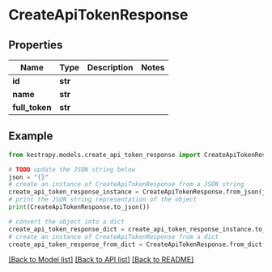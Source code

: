 # CreateApiTokenResponse


## Properties

Name | Type | Description | Notes
------------ | ------------- | ------------- | -------------
**id** | **str** |  | 
**name** | **str** |  | 
**full_token** | **str** |  | 

## Example

```python
from kestrapy.models.create_api_token_response import CreateApiTokenResponse

# TODO update the JSON string below
json = "{}"
# create an instance of CreateApiTokenResponse from a JSON string
create_api_token_response_instance = CreateApiTokenResponse.from_json(json)
# print the JSON string representation of the object
print(CreateApiTokenResponse.to_json())

# convert the object into a dict
create_api_token_response_dict = create_api_token_response_instance.to_dict()
# create an instance of CreateApiTokenResponse from a dict
create_api_token_response_from_dict = CreateApiTokenResponse.from_dict(create_api_token_response_dict)
```
[[Back to Model list]](../README.md#documentation-for-models) [[Back to API list]](../README.md#documentation-for-api-endpoints) [[Back to README]](../README.md)


